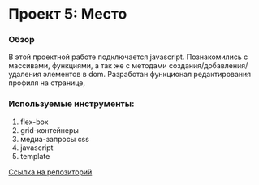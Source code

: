 # Проект 5: Место

### Обзор

В этой проектной работе подключается javascript. Познакомились с массивами, функциями, а так же с методами создания/добавления/удаления элементов в dom. Разработан функционал редактирования профиля на странице, 

### Используемые инструменты:
1. flex-box
2. grid-контейнеры
3. медиа-запросы css
4. javascript
5. template


[Ссылка на репозиторий](https://sirhjkru.github.io/mesto/index.html)